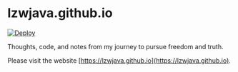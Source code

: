 # lzwjava.github.io

[![Deploy](https://github.com/lzwjava/lzwjava.github.io/actions/workflows/static.yml/badge.svg)](https://github.com/lzwjava/lzwjava.github.io/actions/workflows/static.yml)

Thoughts, code, and notes from my journey to pursue freedom and truth.

Please visit the website [https://lzwjava.github.io](https://lzwjava.github.io).


